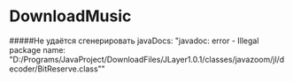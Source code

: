 # DownloadMusic
#####Не удаётся сгенерировать javaDocs:
"javadoc: error - Illegal package name: "D:/Programs/JavaProject/DownloadFiles/JLayer1.0.1/classes/javazoom/jl/decoder/BitReserve.class""
